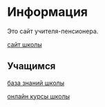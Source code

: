# Информация

Это сайт учителя-пенсионера.

[сайт школы](http://http://fokishkola.3dn.ru/)

## Учащимся

[база знаний школы](http://fokischool.org/mediawiki/)

[онлайн курсы школы](http://fokischool.org/moodle/)


